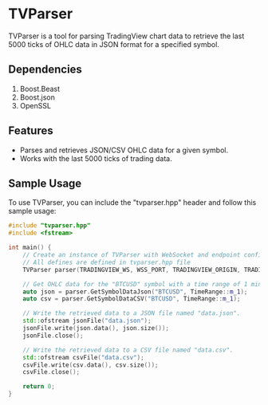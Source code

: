 # TVParser

TVParser is a tool for parsing TradingView chart data to retrieve the last 5000 ticks of OHLC data in JSON format for a specified symbol.

## Dependencies

1. Boost.Beast
2. Boost.json
3. OpenSSL

## Features

- Parses and retrieves JSON/CSV OHLC data for a given symbol.
- Works with the last 5000 ticks of trading data.

## Sample Usage

To use TVParser, you can include the "tvparser.hpp" header and follow this sample usage:

```cpp
#include "tvparser.hpp"
#include <fstream>

int main() {
    // Create an instance of TVParser with WebSocket and endpoint configuration.
    // All defines are defined in tvparser.hpp file
    TVParser parser(TRADINGVIEW_WS, WSS_PORT, TRADINGVIEW_ORIGIN, TRADINGVIEW_WS_ENDPOINT);

    // Get OHLC data for the "BTCUSD" symbol with a time range of 1 minute.
    auto json = parser.GetSymbolDataJson("BTCUSD", TimeRange::m_1);
    auto csv = parser.GetSymbolDataCSV("BTCUSD", TimeRange::m_1);

    // Write the retrieved data to a JSON file named "data.json".
    std::ofstream jsonFile("data.json");
    jsonFile.write(json.data(), json.size());
    jsonFile.close();

    // Write the retrieved data to a CSV file named "data.csv".
    std::ofstream csvFile("data.csv");
    csvFile.write(csv.data(), csv.size());
    csvFile.close();

    return 0;
}
